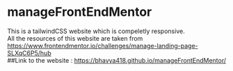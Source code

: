 # manageFrontEndMentor
This is a tailwindCSS website which is compeletly responsive.<br>
All the resources of this website are taken from https://www.frontendmentor.io/challenges/manage-landing-page-SLXqC6P5/hub<br>
##Link to the website : https://bhavya418.github.io/manageFrontEndMentor/
